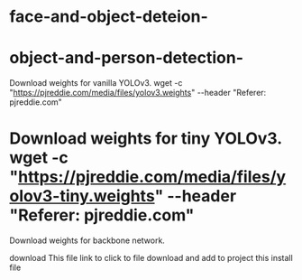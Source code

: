 # face-and-object-deteion-
# object-and-person-detection-


Download weights for vanilla YOLOv3. wget -c "https://pjreddie.com/media/files/yolov3.weights" --header "Referer: pjreddie.com"
# Download weights for tiny YOLOv3. wget -c "https://pjreddie.com/media/files/yolov3-tiny.weights" --header "Referer: pjreddie.com"
Download weights for backbone network.

download This file link to click to file download and add to project this install file 
